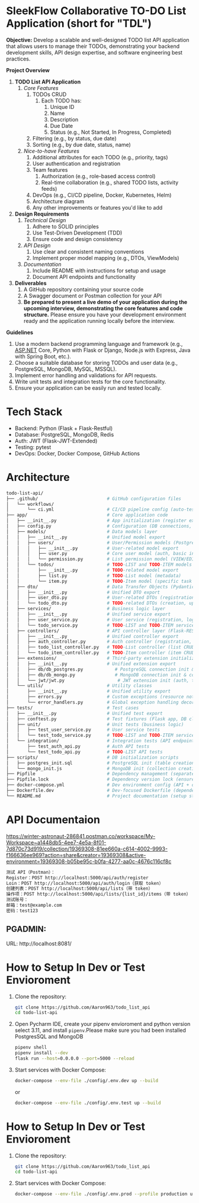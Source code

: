 # SleekFlow Collaborative TO-DO List Application (short for "TDL")
**Objective:** Develop a scalable and well-designed TODO list API application that allows users to manage their TODOs, demonstrating your backend development skills, API design expertise, and software engineering best practices.

**Project Overview**

1. **TODO List API Application**
   1. *Core Features*
      1. TODOs CRUD
         1. Each TODO has:
            1. Unique ID
            2. Name
            3. Description
            4. Due Date
            5. Status (e.g., Not Started, In Progress, Completed)
      2. Filtering (e.g., by status, due date)
      3. Sorting (e.g., by due date, status, name)
   2. *Nice-to-have Features*
      1. Additional attributes for each TODO (e.g., priority, tags)
      2. User authentication and registration
      3. Team features
         1. Authorization (e.g., role-based access control)
         2. Real-time collaboration (e.g., shared TODO lists, activity feeds)
      4. DevOps (e.g., CI/CD pipeline, Docker, Kubernetes, Helm)
      5. Architecture diagram
      6. Any other improvements or features you'd like to add
2. **Design Requirements**
   1. *Technical Design*
      1. Adhere to SOLID principles
      2. Use Test-Driven Development (TDD)
      3. Ensure code and design consistency
   2. *API Design*
      1. Use clear and consistent naming conventions
      2. Implement proper model mapping (e.g., DTOs, ViewModels)
   3. *Documentation*
      1. Include README with instructions for setup and usage
      2. Document API endpoints and functionality
3. **Deliverables**
   1. A GitHub repository containing your source code
   2. A Swagger document or Postman collection for your API
   3. **Be prepared to present a live demo of your application during the upcoming interview, demonstrating the core features and code structure.** Please ensure you have your development environment ready and the application running locally before the interview.

**Guidelines**
1. Use a modern backend programming language and framework (e.g., [ASP.NET](http://asp.net/) Core, Python with Flask or Django, Node.js with Express, Java with Spring Boot, etc.).
2. Choose a suitable database for storing TODOs and user data (e.g., PostgreSQL, MongoDB, MySQL, MSSQL).
3. Implement error handling and validations for API requests.
4. Write unit tests and integration tests for the core functionality.
5. Ensure your application can be easily run and tested locally.


# Tech Stack
- Backend: Python (Flask + Flask-Restful)
- Database: PostgreSQL, MongoDB, Redis
- Auth: JWT (Flask-JWT-Extended)
- Testing: pytest
- DevOps: Docker, Docker Compose, GitHub Actions


# Architecture
```bash
todo-list-api/
├── .github/                          # GitHub configuration files
│   └── workflows/
│       └── ci.yml                    # CI/CD pipeline config (auto-testing, building)
├── app/                              # Core application code
│   ├── __init__.py                   # App initialization (register extensions, routes)
│   ├── config.py                     # Configuration (DB connections, JWT secrets, etc.)
│   ├── models/                       # Data models layer
│   │   ├── __init__.py               # Unified model export
│   │   ├── users/                    # User/Permission models (PostgreSQL)
│   │   │   ├── __init__.py           # User-related model export
│   │   │   ├── user.py               # Core user model (auth, basic info)
│   │   │   └── permission.py         # List permission model (VIEW/EDIT permissions)
│   │   └── todos/                    # TODO-LIST and TODO-ITEM models (MongoDB)
│   │       ├── __init__.py           # TODO-related model export
│   │       ├── list.py               # TODO-List model (metadata)
│   │       └── item.py               # TODO-Item model (specific task content)
│   ├── dto/                          # Data Transfer Objects (Pydantic validation)
│   │   ├── __init__.py               # Unified DTO export
│   │   ├── user_dto.py               # User-related DTOs (registration, login)
│   │   └── todo_dto.py               # TODO-related DTOs (creation, update)
│   ├── services/                     # Business logic layer
│   │   ├── __init__.py               # Unified service export
│   │   ├── user_service.py           # User service (registration, login, permission check)
│   │   └── todo_service.py           # TODO-LIST and TODO-ITEM service (CRUD, filtering, sorting for lists/items)
│   ├── controllers/                  # API controller layer (Flask-RESTful)
│   │   ├── __init__.py               # Unified controller export
│   │   ├── auth_controller.py        # Auth controller (registration, login endpoints)
│   │   ├── todo_list_controller.py   # TODO-List controller (list CRUD endpoints)
│   │   └── todo_item_controller.py   # TODO-Item controller (item CRUD, filtering endpoints)
│   ├── extensions/                   # Third-party extension initialization
│   │   ├── __init__.py               # Unified extension export
│   │   ├── db/db_postgres.py            # PostgreSQL connection init & session management
│   │   ├── db/db_mongo.py               # MongoDB connection init & collection retrieval
│   │   └── jwt/jwt.py                    # JWT extension init (auth, token callbacks)
│   └── utils/                        # Utility classes
│       ├── __init__.py               # Unified utility export
│       ├── errors.py                 # Custom exceptions (resource not found, permission denied, etc.)
│       └── error_handlers.py         # Global exception handling decorator
├── tests/                            # Test cases
│   ├── __init__.py                   # Unified test export
│   ├── conftest.py                   # Test fixtures (Flask app, DB clients)
│   ├── unit/                         # Unit tests (business logic)
│   │   ├── test_user_service.py      # User service tests
│   │   └── test_todo_service.py      # TODO-LIST and TODO-ITEM service tests
│   └── integration/                  # Integration tests (API endpoints)
│       ├── test_auth_api.py          # Auth API tests
│       └── test_todo_api.py          # TODO-LIST API tests
├── scripts/                          # DB initialization scripts
│   ├── postgres_init.sql             # PostgreSQL init (table creation, test user)
│   └── mongo_init.js                 # MongoDB init (collection creation, test data)
├── Pipfile                           # Dependency management (separates prod/dev dependencies)
├── Pipfile.lock                      # Dependency version lock (ensures env consistency)
├── docker-compose.yml                # Dev environment config (API + dual DB + management tools)
├── Dockerfile.dev                    # Dev-focused Dockerfile (dependency install, code mounting)
└── README.md                         # Project documentation (setup steps, API docs, demo guide)
```

# API Documentaion
https://winter-astronaut-286841.postman.co/workspace/My-Workspace~a1448db5-4ee7-4e5a-8f01-7d870c73d919/collection/19369308-81ee660a-c614-4002-9993-f166636ee969?action=share&creator=19369308&active-environment=19369308-b05be95c-b0fa-4277-aa0c-4676c116cf8c

``` bash
测试 API（Postman）：
Register：POST http://localhost:5000/api/auth/register
Loin：POST http://localhost:5000/api/auth/login（获取 token）
创建列表：POST http://localhost:5000/api/lists（带 token）
操作项：POST http://localhost:5000/api/lists/{list_id}/items（带 token）
测试账号：
邮箱：test@example.com
密码：test123
```


## PGADMIN:
URL: http://localhost:8081/


# How to Setup In Dev or Test Envioroment
1. Clone the repository:
   ```bash
   git clone https://github.com/Aaron963/todo_list_api
   cd todo-list-api
   ```
2. Open Pycharm IDE, create your pipenv envioroment and python version select 3.11, and install `pipenv`.Please make sure you had been installed PostgresSQL and MongoDB
   ```bash
   pipenv shell
   pipenv install --dev
   flask run --host=0.0.0.0 --port=5000 --reload
   ```

3. Start services with Docker Compose:
    ```bash
   docker-compose --env-file ./config/.env.dev up --build
   ```
   or
    ```bash
   docker-compose --env-file ./config/.env.test up --build
   ```

# How to Setup In Dev or Test Envioroment
1. Clone the repository:
   ```bash
   git clone https://github.com/Aaron963/todo_list_api
   cd todo-list-api
   ```

2. Start services with Docker Compose:
    ```bash
   docker-compose --env-file ./config/.env.prod --profile production up --build
   ```